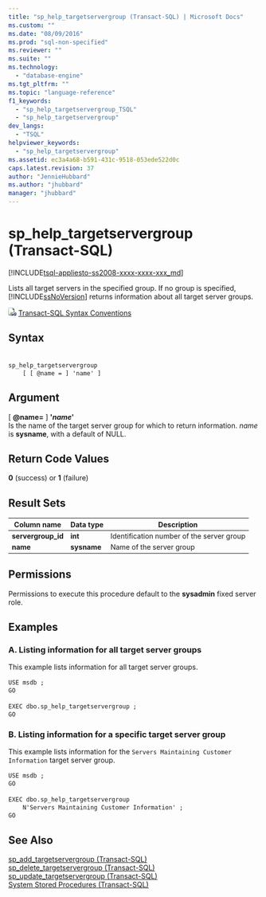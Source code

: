 ```yaml
---
title: "sp_help_targetservergroup (Transact-SQL) | Microsoft Docs"
ms.custom: ""
ms.date: "08/09/2016"
ms.prod: "sql-non-specified"
ms.reviewer: ""
ms.suite: ""
ms.technology: 
  - "database-engine"
ms.tgt_pltfrm: ""
ms.topic: "language-reference"
f1_keywords: 
  - "sp_help_targetservergroup_TSQL"
  - "sp_help_targetservergroup"
dev_langs: 
  - "TSQL"
helpviewer_keywords: 
  - "sp_help_targetservergroup"
ms.assetid: ec3a4a68-b591-431c-9518-053ede522d0c
caps.latest.revision: 37
author: "JennieHubbard"
ms.author: "jhubbard"
manager: "jhubbard"
---
```

# sp_help_targetservergroup (Transact-SQL)
[!INCLUDE[tsql-appliesto-ss2008-xxxx-xxxx-xxx_md](../../includes/tsql-appliesto-ss2008-xxxx-xxxx-xxx-md.md)]

  Lists all target servers in the specified group. If no group is specified, [!INCLUDE[ssNoVersion](../../includes/ssnoversion-md.md)] returns information about all target server groups.  
  
 ![Topic link icon](../../database-engine/configure-windows/media/topic-link.gif "Topic link icon") [Transact-SQL Syntax Conventions](../../t-sql/language-elements/transact-sql-syntax-conventions-transact-sql.md)  
  
## Syntax  
  
```  
  
sp_help_targetservergroup  
    [ [ @name = ] 'name' ]  
```  
  
## Argument  
 [ **@name=** ] **'***name***'**  
 Is the name of the target server group for which to return information. *name* is **sysname**, with a default of NULL.  
  
## Return Code Values  
 **0** (success) or **1** (failure)  
  
## Result Sets  
  
|Column name|Data type|Description|  
|-----------------|---------------|-----------------|  
|**servergroup_id**|**int**|Identification number of the server group|  
|**name**|**sysname**|Name of the server group|  
  
## Permissions  
 Permissions to execute this procedure default to the **sysadmin** fixed server role.  
  
## Examples  
  
### A. Listing information for all target server groups  
 This example lists information for all target server groups.  
  
```  
USE msdb ;  
GO  
  
EXEC dbo.sp_help_targetservergroup ;  
GO  
```  
  
### B. Listing information for a specific target server group  
 This example lists information for the `Servers Maintaining Customer Information` target server group.  
  
```  
USE msdb ;  
GO  
  
EXEC dbo.sp_help_targetservergroup   
    N'Servers Maintaining Customer Information' ;  
GO  
```  
  
## See Also  
 [sp_add_targetservergroup &#40;Transact-SQL&#41;](../../relational-databases/system-stored-procedures/sp-add-targetservergroup-transact-sql.md)   
 [sp_delete_targetservergroup &#40;Transact-SQL&#41;](../../relational-databases/system-stored-procedures/sp-delete-targetservergroup-transact-sql.md)   
 [sp_update_targetservergroup &#40;Transact-SQL&#41;](../../relational-databases/system-stored-procedures/sp-update-targetservergroup-transact-sql.md)   
 [System Stored Procedures &#40;Transact-SQL&#41;](../../relational-databases/system-stored-procedures/system-stored-procedures-transact-sql.md)  
  
  
